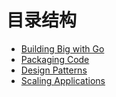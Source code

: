 # 目录结构

- [Building Big with Go](/hands_on_golang/001-build-big-with-go.md)
- [Packaging Code](/hands_on_golang/002-packaging-code.md)
- [Design Patterns](/hands_on_golang/003-design-patterns.md)
- [Scaling Applications](/hands_on_golang/004-scaling-applicatons.md)

